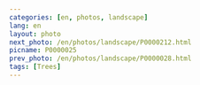 ```yaml
---
categories: [en, photos, landscape]
lang: en
layout: photo
next_photo: /en/photos/landscape/P0000212.html
picname: P0000025
prev_photo: /en/photos/landscape/P0000028.html
tags: [Trees]
---
```

